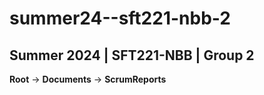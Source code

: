 # summer24--sft221-nbb-2
## Summer 2024 | SFT221-NBB | Group 2  
**Root** -> **Documents** -> **ScrumReports** 